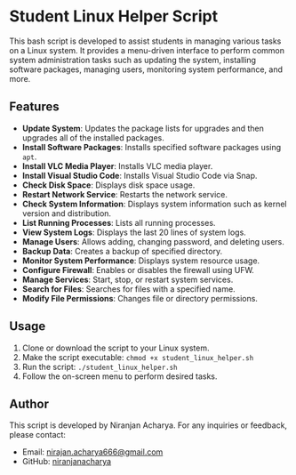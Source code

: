 # Student Linux Helper Script

This bash script is developed to assist students in managing various tasks on a Linux system. It provides a menu-driven interface to perform common system administration tasks such as updating the system, installing software packages, managing users, monitoring system performance, and more.

## Features

- **Update System**: Updates the package lists for upgrades and then upgrades all of the installed packages.
- **Install Software Packages**: Installs specified software packages using `apt`.
- **Install VLC Media Player**: Installs VLC media player.
- **Install Visual Studio Code**: Installs Visual Studio Code via Snap.
- **Check Disk Space**: Displays disk space usage.
- **Restart Network Service**: Restarts the network service.
- **Check System Information**: Displays system information such as kernel version and distribution.
- **List Running Processes**: Lists all running processes.
- **View System Logs**: Displays the last 20 lines of system logs.
- **Manage Users**: Allows adding, changing password, and deleting users.
- **Backup Data**: Creates a backup of specified directory.
- **Monitor System Performance**: Displays system resource usage.
- **Configure Firewall**: Enables or disables the firewall using UFW.
- **Manage Services**: Start, stop, or restart system services.
- **Search for Files**: Searches for files with a specified name.
- **Modify File Permissions**: Changes file or directory permissions.

## Usage

1. Clone or download the script to your Linux system.
2. Make the script executable: `chmod +x student_linux_helper.sh`
3. Run the script: `./student_linux_helper.sh`
4. Follow the on-screen menu to perform desired tasks.

## Author

This script is developed by Niranjan Acharya. For any inquiries or feedback, please contact:
- Email: nirajan.acharya666@gmail.com
- GitHub: [niranjanacharya](https://github.com/NirajanAcharya666)

